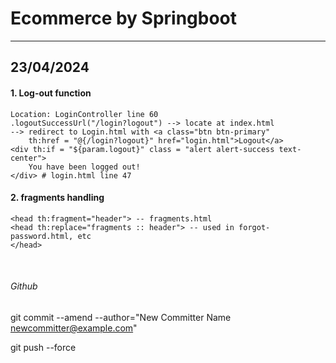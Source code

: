 # Ecommerce by Springboot
___
## <b> 23/04/2024 </b>
#### 1. Log-out function
    Location: LoginController line 60
    .logoutSuccessUrl("/login?logout") --> locate at index.html
    --> redirect to Login.html with <a class="btn btn-primary" 
        th:href = "@{/login?logout}" href="login.html">Logout</a>
    <div th:if = "${param.logout}" class = "alert alert-success text-center">
        You have been logged out!
    </div> # login.html line 47

#### 2. fragments handling
    <head th:fragment="header"> -- fragments.html
    <head th:replace="fragments :: header"> -- used in forgot-password.html, etc 
    </head>

<br> <!-- Empty line or line break -->

###### Github
git commit --amend --author="New Committer Name <newcommitter@example.com>"

git push --force




